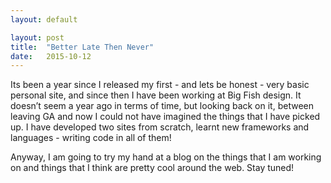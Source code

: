 ```yaml
---
layout: default

layout: post
title:  "Better Late Then Never"
date:   2015-10-12
---
```


Its been a year since I released my first - and lets be honest - very basic personal site, and since then I have been working at Big Fish design. It doesn’t seem a year ago in terms of time, but looking back on it, between leaving GA and now I could not have imagined the things that I have picked up. I have developed two sites from scratch, learnt new frameworks and languages - writing code in all of them!

Anyway, I am going to try my hand at a blog on the things that I am working on and things that I think are pretty cool around the web. Stay tuned!
